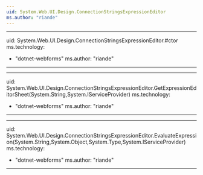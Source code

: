 ```yaml
---
uid: System.Web.UI.Design.ConnectionStringsExpressionEditor
ms.author: "riande"
---
```


---
uid: System.Web.UI.Design.ConnectionStringsExpressionEditor.#ctor
ms.technology: 
  - "dotnet-webforms"
ms.author: "riande"
---

---
uid: System.Web.UI.Design.ConnectionStringsExpressionEditor.GetExpressionEditorSheet(System.String,System.IServiceProvider)
ms.technology: 
  - "dotnet-webforms"
ms.author: "riande"
---

---
uid: System.Web.UI.Design.ConnectionStringsExpressionEditor.EvaluateExpression(System.String,System.Object,System.Type,System.IServiceProvider)
ms.technology: 
  - "dotnet-webforms"
ms.author: "riande"
---
